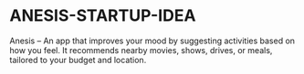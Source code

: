 # ANESIS-STARTUP-IDEA
Anesis – An app that improves your mood by suggesting activities based on how you feel. It recommends nearby movies, shows, drives, or meals, tailored to your budget and location.
